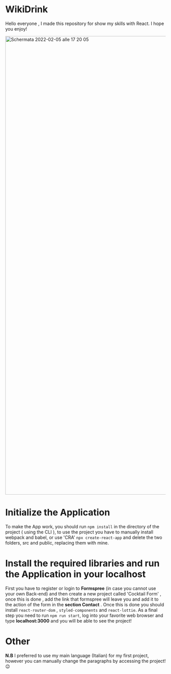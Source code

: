 # WikiDrink

Hello everyone , I made this repository for show my skills with React.
I hope you enjoy!


<img width="1440" alt="Schermata 2022-02-05 alle 17 20 05" src="https://user-images.githubusercontent.com/96723681/152649739-c66d349a-4f06-49c3-8ca7-25cc57afdaea.png">

# Initialize the Application
To make the App work, you should run ```npm install``` in the directory of the project 
( using the CLI ), to use the project you have to manually install webpack and babel,
or use 'CRA' ```npx create-react-app``` and delete the two folders, src and public, replacing them with mine.


# Install the required libraries and run the Application in your localhost
First you have to register or login to __Formspree__
(in case you cannot use your own Back-end) and then create a new project called
'Cocktail Form' , once this is done , add the link that formspree will leave you
and add it to the action of the form in the __section Contact__ .
Once this is done you should install ```react-router-dom``` , ```styled-components``` and ```react-lottie```.
As a final step you need to run ```npm run start```, 
log into your favorite web browser and type __localhost:3000__ 
and you will be able to see the project!

# Other
__N.B__ 
I preferred to use my main language (Italian) for my first project,
however you can manually change the paragraphs by accessing the project! 😉
